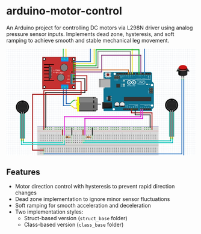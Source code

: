 # arduino-motor-control
An Arduino project for controlling DC motors via L298N driver using analog pressure sensor inputs. Implements dead zone, hysteresis, and soft ramping to achieve smooth and stable mechanical leg movement.


![Arduino Motor Control Circuit](docs/circut.jpg)
## Features
- Motor direction control with hysteresis to prevent rapid direction changes  
- Dead zone implementation to ignore minor sensor fluctuations  
- Soft ramping for smooth acceleration and deceleration  
- Two implementation styles:  
  - Struct-based version (`struct_base` folder)  
  - Class-based version (`class_base` folder)  
